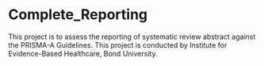 # Complete_Reporting

This project is to assess the reporting of systematic review abstract against the PRISMA-A Guidelines. 
This project is conducted by Institute for Evidence-Based Healthcare, Bond University. 
